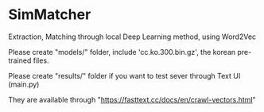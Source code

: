 # SimMatcher
Extraction, Matching through local Deep Learning method, using Word2Vec

Please create "models/" folder, include 'cc.ko.300.bin.gz', the korean pre-trained files.

Please create "results/" folder if you want to test sever through Text UI (main.py)

They are available through "https://fasttext.cc/docs/en/crawl-vectors.html"

